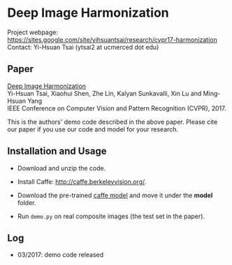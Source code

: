 # Deep Image Harmonization
Project webpage: https://sites.google.com/site/yihsuantsai/research/cvpr17-harmonization <br />
Contact: Yi-Hsuan Tsai (ytsai2 at ucmerced dot edu)

## Paper
[Deep Image Harmonization](https://arxiv.org/abs/1703.00069) <br />
Yi-Hsuan Tsai, Xiaohui Shen, Zhe Lin, Kalyan Sunkavalli, Xin Lu and Ming-Hsuan Yang <br />
IEEE Conference on Computer Vision and Pattern Recognition (CVPR), 2017.

This is the authors' demo code described in the above paper. Please cite our paper if you use our code and model for your research.

## Installation and Usage
* Download and unzip the code.

* Install Caffe: http://caffe.berkeleyvision.org/.

* Download the pre-trained [caffe model](https://dl.dropboxusercontent.com/u/73240677/CVPR17/harmonize_iter_200000.caffemodel) and move it under the **model** folder.

* Run `demo.py` on real composite images (the test set in the paper).

## Log
* 03/2017: demo code released


